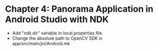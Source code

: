 # Chapter 4: Panorama Application in Android Studio with NDK

- Add "ndk.dir" variable in local.properties file.
- Change the absolute path to OpenCV SDK in app/src/main/jni/Android.mk